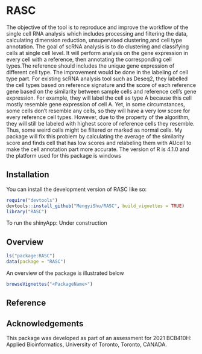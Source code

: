 
<!-- README.md is generated from README.Rmd. Please edit that file -->

# RASC

<!-- badges: start -->
<!-- badges: end -->

The objective of the tool is to reproduce and improve the workflow of
the single cell RNA analysis which includes processing and filtering the
data, calculating dimension reduction, unsupervised clustering,and cell
type annotation. The goal of scRNA analysis is to do clustering and
classifying cells at single cell level. It will perform analysis on the
gene expression in every cell with a reference, then annotating the
corresponding cell types.The reference should includes the unique gene
expression of different cell type. The improvement would be done in the
labeling of cell type part. For existing scRNA analysis tool such as
Deseq2, they labelled the cell types based on reference signature and
the score of each reference gene based on the similarity between sample
cells and reference cell’s gene expression. For example, they will label
the cell as type A because this cell mostly resemble gene expression of
cell A. Yet, in some circumstances, some cells don’t resemble any cells,
so they will have a very low score for every reference cell types.
However, due to the property of the algorithm, they will still be
labeled with highest score of reference cells they resemble. Thus, some
weird cells might be filtered or marked as normal cells. My package will
fix this problem by calculating the average of the similarity score and
finds cell that has low scores and relabeling them with AUcell to make
the cell annotation part more accurate. The version of R is 4.1.0 and
the platform used for this package is windows

## Installation

You can install the development version of RASC like so:

``` r
require("devtools")
devtools::install_github("MengyiShu/RASC", build_vignettes = TRUE)
library("RASC")
```

To run the shinyApp: Under construction

## Overview

``` r
ls("package:RASC")
data(package = "RASC")
```

An overview of the package is illustrated below

``` r
browseVignettes("<PackageName>")
```

## Reference

## Acknowledgements

This package was developed as part of an assessment for 2021 BCB410H:
Applied Bioinformatics, University of Toronto, Toronto, CANADA.
